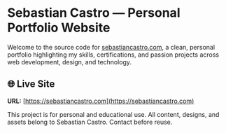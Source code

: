 # Sebastian Castro — Personal Portfolio Website

Welcome to the source code for [sebastiancastro.com](https://sebastiancastro.com), a clean, personal portfolio highlighting my skills, certifications, and passion projects across web development, design, and technology.

## 🌐 Live Site
**URL:** [https://sebastiancastro.com](https://sebastiancastro.com)

This project is for personal and educational use. All content, designs, and assets belong to Sebastian Castro. Contact before reuse.